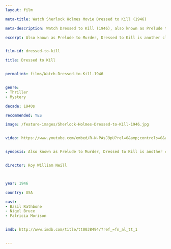 ```yaml
---
layout: film

meta-title: Watch Sherlock Holmes Movie Dressed to Kill (1946)

meta-description: Watch Dressed to Kill (1946), also known as Prelude to Murder and other classic Sherlock Holmes films. Find hundreds of public domain movies at La Filmothèque .

excerpt: Also known as Prelude to Murder, Dressed to Kill is another classic Sherlock Holmes movie, the last (but not least) of fourteen films starring Basil Rathbone and Nigel Bruce. Holmes sets out to find out why a trio of murderous villains is desperate to reach three simple, cheap music boxes.


film-id: dressed-to-kill

title: Dressed to Kill


permalink: films/Watch-Dressed-to-Kill-1946


genre:
- Thriller
- Mystery

decade: 1940s

recommended: YES

image: /feature-images/Sherlock-Holmes-Dressed-to-Kill-1946.jpg


video: https://www.youtube.com/embed/R-N-PAsJ9pU?rel=0&amp;controls=0&amp;showinfo=0


synopsis: Also known as Prelude to Murder, Dressed to Kill is another classic Sherlock Holmes movie, the last (but not least) of fourteen films starring Basil Rathbone and Nigel Bruce. Holmes sets out to find out why a trio of murderous villains is desperate to reach three simple, cheap music boxes.


director: Roy William Neill



year: 1946

country: USA

cast:
- Basil Rathbone
- Nigel Bruce
- Patricia Morison


imdb: http://www.imdb.com/title/tt0038494/?ref_=fn_al_tt_1


---
```


